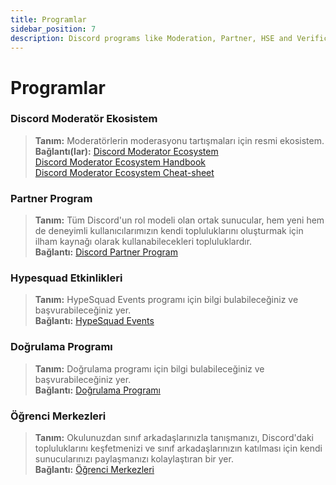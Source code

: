 ```yaml
---
title: Programlar
sidebar_position: 7
description: Discord programs like Moderation, Partner, HSE and Verification.
---
```


# Programlar

### **Discord Moderatör Ekosistem** 
> __Tanım:__ Moderatörlerin moderasyonu tartışmaları için resmi ekosistem.   <br/>
__Bağlantı(lar):__ [Discord Moderator Ecosystem](https://blog.discord.com/announcing-the-discord-moderator-academy-exam-a1bcb5b9d405)   <br/>
[Discord Moderator Ecosystem Handbook](https://drive.google.com/file/d/1rCCi7UZ3BAS38T-zwBVpmTb13m8z7avW/view)   <br/>
[Discord Moderator Ecosystem Cheat-sheet](https://drive.google.com/file/d/1ir-H91-yfskFO4wjEQCtc81ip9XErl9l/view)

### **Partner Program**
> __Tanım:__ Tüm Discord'un rol modeli olan ortak sunucular, hem yeni hem de deneyimli kullanıcılarımızın kendi topluluklarını oluşturmak için ilham kaynağı olarak kullanabilecekleri topluluklardır.   <br/>
__Bağlantı:__ [Discord Partner Program](https://dis.gd/partners)

### **Hypesquad Etkinlikleri**
> __Tanım:__ HypeSquad Events programı için bilgi bulabileceğiniz ve başvurabileceğiniz yer.   <br/>
__Bağlantı:__ [HypeSquad Events](https://dis.gd/hypesquad)

### **Doğrulama Programı**
> __Tanım:__ Doğrulama programı için bilgi bulabileceğiniz ve başvurabileceğiniz yer.   <br/>
__Bağlantı:__ [Doğrulama Programı](https://dis.gd/verification)

### **Öğrenci Merkezleri**
> __Tanım:__ Okulunuzdan sınıf arkadaşlarınızla tanışmanızı, Discord'daki topluluklarını keşfetmenizi ve sınıf arkadaşlarınızın katılması için kendi sunucularınızı paylaşmanızı kolaylaştıran bir yer.   <br/>
__Bağlantı:__ [Öğrenci Merkezleri](https://dis.gd/studenthubs)
